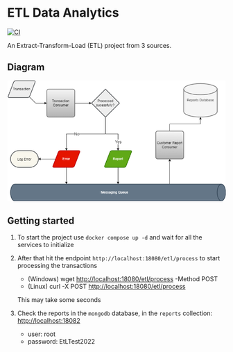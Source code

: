 # ETL Data Analytics

[![CI][ci_badge]][ci]

[ci]: https://github.com/Neo-Ciber94/ETL-Data-Analytics/actions/workflows/ci.yml
[ci_badge]: https://github.com/Neo-Ciber94/ETL-Data-Analytics/actions/workflows/ci.yml/badge.svg

An Extract-Transform-Load (ETL) project from 3 sources.

## Diagram

![Flow graph](./assets/process_transactions_graph.png)


## Getting started

1. To start the project use `docker compose up -d` and wait for all the services to initialize
2. After that hit the endpoint `http://localhost:18080/etl/process` to start processing the transactions
    - (Windows) wget <http://localhost:18080/etl/process> -Method POST
    - (Linux) curl -X POST <http://localhost:18080/etl/process>

    This may take some seconds
3. Check the reports in the `mongodb` database, in the `reports` collection: <http://localhost:18082>
    - user: root
    - password: EtLTest2022
